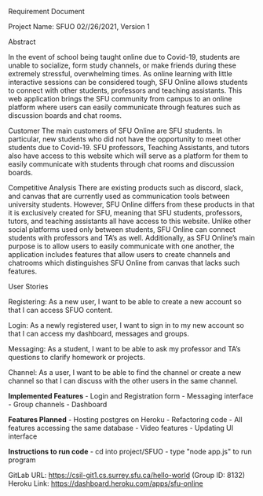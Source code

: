 Requirement Document

Project Name: SFUO
02//26/2021, Version 1
                
Abstract        

In the event of school being taught online due to Covid-19, students are unable to socialize, form study channels, or make friends during these extremely stressful, overwhelming times. As online learning with little interactive sessions can be considered tough, SFU Online allows students to connect with other students, professors and teaching assistants. This web application brings the SFU community from campus to an online platform where users can easily communicate through features such as discussion boards and chat rooms.  

Customer 
The main customers of SFU Online are SFU students. In particular, new students who did not have the opportunity to meet other students due to Covid-19. SFU professors, Teaching Assistants, and tutors also have access to this website which will serve as a platform for them to easily communicate with students through chat rooms and discussion boards.  

    
Competitive Analysis 
There are existing products such as discord, slack, and canvas that are currently used as communication tools between university students. However, SFU Online differs from these products in that it is exclusively created for SFU, meaning that SFU students, professors, tutors, and teaching assistants all have access to this website. Unlike other social platforms used only between students, SFU Online can connect students with professors and TA’s as well. Additionally, as SFU Online’s main purpose is to allow users to easily communicate with one another, the application includes features that allow users to create channels and chatrooms which distinguishes SFU Online from canvas that lacks such features. 

User Stories 

Registering: As a new user, I want to be able to create a new account so that I can access SFUO content.

Login: As a newly registered user, I want to sign in to my new account so that I can access my dashboard, messages and groups.

Messaging: As a student, I want to be able to ask my professor and TA’s questions to clarify homework or projects.

Channel: As a user, I want to be able to find the channel or create a new channel so that I can discuss with the other users in the same channel.

**Implemented Features**
    - Login and Registration form
    - Messaging interface
    - Group channels
    - Dashboard

**Features Planned**
    - Hosting postgres on Heroku
    - Refactoring code
    - All features accessing the same database
    - Video features
    - Updating UI interface

**Instructions to run code**
    - cd into project/SFUO
    - type "node app.js" to run program



GitLab URL: https://csil-git1.cs.surrey.sfu.ca/hello-world
(Group ID: 8132)
Heroku Link: https://dashboard.heroku.com/apps/sfu-online
